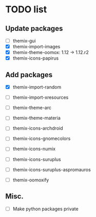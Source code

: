 # TODO list

## Update packages

- [ ] themix-gui
- [x] themix-import-images
- [x] themix-theme-oomox: 1.12 -> 1.12.r2
- [x] themix-icons-papirus

## Add packages

- [x] themix-import-random
- [ ] themix-import-xresources
- [ ] themix-theme-arc
- [ ] themix-theme-materia
- [ ] themix-icons-archdroid
- [ ] themix-icons-gnomecolors
- [ ] themix-icons-numix
- [ ] themix-icons-suruplus
- [ ] themix-icons-suruplus-aspromauros
- [ ] themix-oomoxify


## Misc.

- [ ] Make python packages private
